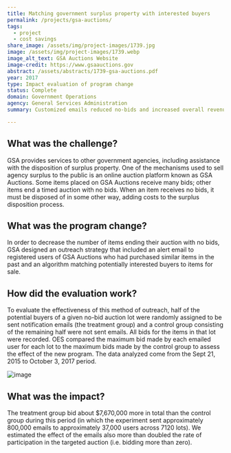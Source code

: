 ```yaml
---
title: Matching government surplus property with interested buyers
permalink: /projects/gsa-auctions/ 
tags:
  - project
  - cost savings
share_image: /assets/img/project-images/1739.jpg
image: /assets/img/project-images/1739.webp
image_alt_text: GSA Auctions Website
image-credit: https://www.gsaauctions.gov
abstract: /assets/abstracts/1739-gsa-auctions.pdf
year: 2017
type: Impact evaluation of program change
status: Complete
domain: Government Operations
agency: General Services Administration 
summary: Customized emails reduced no-bids and increased overall revenue on gsaauctions.gov

---
```

## What was the challenge?

GSA provides services to other government agencies, including assistance with the disposition of surplus property. One of the mechanisms used to sell agency surplus to the public is an online auction platform known as GSA Auctions. Some items placed on GSA Auctions receive many bids; other items end a timed auction with no bids. When an item receives no bids, it must be disposed of in some other way, adding costs to the surplus disposition  process.

## What was the program change?

In order to decrease the number of items ending their auction with no bids, GSA designed an outreach strategy that included an alert email to registered users of GSA Auctions who had purchased similar items in the past and an algorithm matching potentially interested buyers to items for sale.

## How did the evaluation work?

To evaluate the effectiveness  of this method of outreach, half of the potential buyers of a given no-bid auction lot were randomly assigned to be sent notification emails (the treatment group) and a control group consisting of the remaining half were not sent emails.  All bids for the items in that lot were recorded. OES compared the maximum bid made by each emailed user for each lot to the maximum bids made by the control group to assess the effect of the new program. The data analyzed come from the Sept 21, 2015 to October 3, 2017 period.

![image]({{site.baseurl}}/assets/img/project-images/1739-graph.webp)

## What was the impact?

The treatment group bid about $7,670,000 more in total than the control group during this period (in which the experiment sent approximately 800,000 emails to approximately 37,000 users across 7120 lots). We estimated the effect of the emails also more than doubled the rate of participation in the targeted auction (i.e. bidding more than zero).
